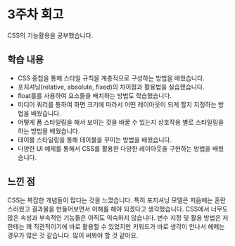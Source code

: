 # 3주차 회고

CSS의 기능활용을 공부했습니다.

## 학습 내용

- CSS 중첩을 통해 스타일 규칙을 계층적으로 구성하는 방법을 배웠습니다.
- 포지셔닝(relative, absolute, fixed)의 차이점과 활용법을 실습했습니다.
- float를를 사용하여 요소들을 배치하는 방법도 학습했습니다.
- 미디어 쿼리를 통하여 화면 크기에 따라서 어떤 레이아웃이 되게 할지 지정하는 방법을 배웠습니다.
- 어떻게 폼 스타일링을 해서 보이는 것을 바꿀 수 있는지 상호작용 별로 스타일링을 하는 방법을 배웠습니다.
- 테이블 스타일링을 통해 테이블을 꾸미는 방법을 배웠습니다.
- 다양한 UI 예제를 통해서 CSS를 활용한 다양한 레이아웃을 구현하는 방법을 배웠습니다.

## 느낀 점

CSS는 복잡한 개념들이 많다는 것을 느꼈습니다. 특히 포지셔닝 모델은 처음에는 혼란스러웠고 결과물을 만들어보면서 이해를 해야 되겠다고 생각했습니다. CSS에서 너무도 많은 속성과 부속적인 기능들은 아직도 익숙하지 않습니다. 변수 지정 및 활용 방법은 저한테는 꽤 직관적이기에 바로 활용할 수 있었지만 키워드가 바로 생각이 안나서 헤메는 경우가 많은 것 같습니다. 많이 써봐야 할 것 같아요.
